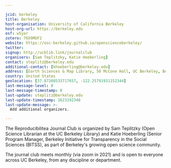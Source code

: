 ```yaml
---

jcid: berkeley
title: Berkeley
host-organisation: University of California Berkeley
host-org-url: https://berkeley.edu
osf: w5yar
zotero: 76X9MUF2
website: https://osc-berkeley.github.io/openscienceberkeley/
twitter: 
signup: http://ucblib.link/journalclub
organisers: [Sam Teplitzky, Katie Hoeberling]
contact: steplitz@berkeley.edu
additional-contact: [khoeberling@berkeley.edu]
address: [Earth Sciences & Map Library, 50 McCone Hall, UC Berkeley, Berkeley, CA 94705]
country: United States
geolocation: [37.87268533717657, -122.25791931152344]
last-message-level: 0
last-message-timestamp: 0
last-update: steplitz@berkeley.edu
last-update-timestamp: 1623192348
last-update-message: >-
  Add additional organizers.

---
```


The Reproducibilitea Journal Club is organized by Sam Teplitzky (Open Science Librarian at the UC Berkeley Library) and Katie Hoeberling (Senior Program Manager, Berkeley Initiative for Transparency in the Social Sciences (BITSS), as part of Berkeley's growing open science community.

The journal club meets monthly (via zoom in 2021) and is open to everyone across UC Berkeley, from any discipline or department.
